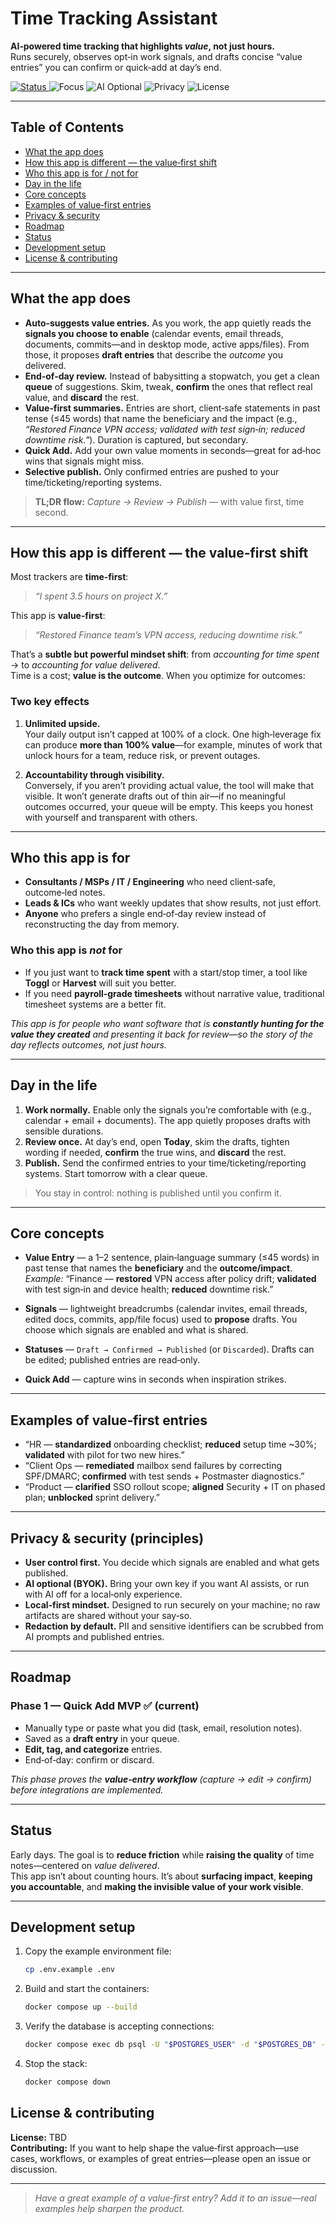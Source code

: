 # Time Tracking Assistant

**AI‑powered time tracking that highlights _value_, not just hours.**  
Runs securely, observes opt‑in work signals, and drafts concise “value entries” you can confirm or quick‑add at day’s end.

<p align="left">
  <a href="https://github.com/jrkropp/time-tracking-assistant">
    <img alt="Status" src="https://img.shields.io/badge/status-early%20alpha-FFD166.svg">
  </a>
  <img alt="Focus" src="https://img.shields.io/badge/focus-value--first-blueviolet">
  <img alt="AI Optional" src="https://img.shields.io/badge/AI-BYOK%20optional-06B6D4">
  <img alt="Privacy" src="https://img.shields.io/badge/privacy-local--first-10B981">
  <img alt="License" src="https://img.shields.io/badge/license-TBD-lightgrey">
</p>

---

## Table of Contents

- [What the app does](#what-the-app-does)
- [How this app is different — the value‑first shift](#how-this-app-is-different--the-valuefirst-shift)
- [Who this app is for / not for](#who-this-app-is-for)
- [Day in the life](#day-in-the-life)
- [Core concepts](#core-concepts)
- [Examples of value‑first entries](#examples-of-valuefirst-entries)
- [Privacy & security](#privacy--security-principles)
- [Roadmap](#roadmap)
- [Status](#status)
- [Development setup](#development-setup)
- [License & contributing](#license--contributing)

---

## What the app does

- **Auto‑suggests value entries.** As you work, the app quietly reads the **signals you choose to enable** (calendar events, email threads, documents, commits—and in desktop mode, active apps/files). From those, it proposes **draft entries** that describe the _outcome_ you delivered.
- **End‑of‑day review.** Instead of babysitting a stopwatch, you get a clean **queue** of suggestions. Skim, tweak, **confirm** the ones that reflect real value, and **discard** the rest.
- **Value‑first summaries.** Entries are short, client‑safe statements in past tense (≤45 words) that name the beneficiary and the impact (e.g., _“Restored Finance VPN access; validated with test sign‑in; reduced downtime risk.”_). Duration is captured, but secondary.
- **Quick Add.** Add your own value moments in seconds—great for ad‑hoc wins that signals might miss.
- **Selective publish.** Only confirmed entries are pushed to your time/ticketing/reporting systems.

> **TL;DR flow:** _Capture → Review → Publish_ — with value first, time second.

---

## How this app is different — the value‑first shift

Most trackers are **time‑first**:  
> _“I spent 3.5 hours on project X.”_

This app is **value‑first**:  
> _“Restored Finance team’s VPN access, reducing downtime risk.”_

That’s a **subtle but powerful mindset shift**: from _accounting for time spent_ → to _accounting for value delivered_.  
Time is a cost; **value is the outcome**. When you optimize for outcomes:

### Two key effects

1. **Unlimited upside.**  
   Your daily output isn’t capped at 100% of a clock. One high‑leverage fix can produce **more than 100% value**—for example, minutes of work that unlock hours for a team, reduce risk, or prevent outages.

2. **Accountability through visibility.**  
   Conversely, if you aren’t providing actual value, the tool will make that visible. It won’t generate drafts out of thin air—if no meaningful outcomes occurred, your queue will be empty. This keeps you honest with yourself and transparent with others.

---

## Who this app is for

- **Consultants / MSPs / IT / Engineering** who need client‑safe, outcome‑led notes.  
- **Leads & ICs** who want weekly updates that show results, not just effort.  
- **Anyone** who prefers a single end‑of‑day review instead of reconstructing the day from memory.

### Who this app is _not_ for

- If you just want to **track time spent** with a start/stop timer, a tool like **Toggl** or **Harvest** will suit you better.  
- If you need **payroll‑grade timesheets** without narrative value, traditional timesheet systems are a better fit.

_This app is for people who want software that is **constantly hunting for the value they created** and presenting it back for review—so the story of the day reflects outcomes, not just hours._

---

## Day in the life

1. **Work normally.** Enable only the signals you’re comfortable with (e.g., calendar + email + documents). The app quietly proposes drafts with sensible durations.  
2. **Review once.** At day’s end, open **Today**, skim the drafts, tighten wording if needed, **confirm** the true wins, and **discard** the rest.  
3. **Publish.** Send the confirmed entries to your time/ticketing/reporting systems. Start tomorrow with a clear queue.

> You stay in control: nothing is published until you confirm it.

---

## Core concepts

- **Value Entry** — a 1–2 sentence, plain‑language summary (≤45 words) in past tense that names the **beneficiary** and the **outcome/impact**.  
  _Example:_ “Finance — **restored** VPN access after policy drift; **validated** with test sign‑in and device health; **reduced** downtime risk.”

- **Signals** — lightweight breadcrumbs (calendar invites, email threads, edited docs, commits, app/file focus) used to **propose** drafts. You choose which signals are enabled and what is shared.

- **Statuses** — `Draft → Confirmed → Published` (or `Discarded`). Drafts can be edited; published entries are read‑only.

- **Quick Add** — capture wins in seconds when inspiration strikes.

---

## Examples of value‑first entries

- “HR — **standardized** onboarding checklist; **reduced** setup time ~30%; **validated** with pilot for two new hires.”  
- “Client Ops — **remediated** mailbox send failures by correcting SPF/DMARC; **confirmed** with test sends + Postmaster diagnostics.”  
- “Product — **clarified** SSO rollout scope; **aligned** Security + IT on phased plan; **unblocked** sprint delivery.”

---

## Privacy & security (principles)

- **User control first.** You decide which signals are enabled and what gets published.  
- **AI optional (BYOK).** Bring your own key if you want AI assists, or run with AI off for a local‑only experience.  
- **Local‑first mindset.** Designed to run securely on your machine; no raw artifacts are shared without your say‑so.  
- **Redaction by default.** PII and sensitive identifiers can be scrubbed from AI prompts and published entries.

---

## Roadmap

### Phase 1 — **Quick Add MVP** ✅ (current)
- Manually type or paste what you did (task, email, resolution notes).  
- Saved as a **draft entry** in your queue.  
- **Edit, tag, and categorize** entries.  
- End‑of‑day: confirm or discard.

_This phase proves the **value‑entry workflow** (capture → edit → confirm) before integrations are implemented._


---

## Status

Early days. The goal is to **reduce friction** while **raising the quality** of time notes—centered on _value delivered_.  
This app isn’t about counting hours. It’s about **surfacing impact**, **keeping you accountable**, and **making the invisible value of your work visible**.

---

## Development setup

1. Copy the example environment file:
   ```sh
   cp .env.example .env
   ```
2. Build and start the containers:
   ```sh
   docker compose up --build
   ```
3. Verify the database is accepting connections:
   ```sh
   docker compose exec db psql -U "$POSTGRES_USER" -d "$POSTGRES_DB" -c "\l"
   ```
4. Stop the stack:
   ```sh
   docker compose down
   ```

## License & contributing

**License:** TBD  
**Contributing:** If you want to help shape the value‑first approach—use cases, workflows, or examples of great entries—please open an issue or discussion.

---

> _Have a great example of a value‑first entry? Add it to an issue—real examples help sharpen the product._
